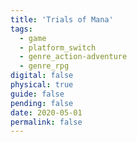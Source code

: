 ```yaml
---
title: 'Trials of Mana'
tags:
  - game
  - platform_switch
  - genre_action-adventure
  - genre_rpg
digital: false
physical: true
guide: false
pending: false
date: 2020-05-01
permalink: false
---
```

